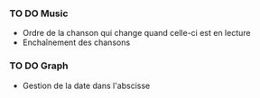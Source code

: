 ### TO DO Music 

- Ordre de la chanson qui change quand celle-ci est en lecture
- Enchaînement des chansons

### TO DO Graph 

- Gestion de la date dans l'abscisse
